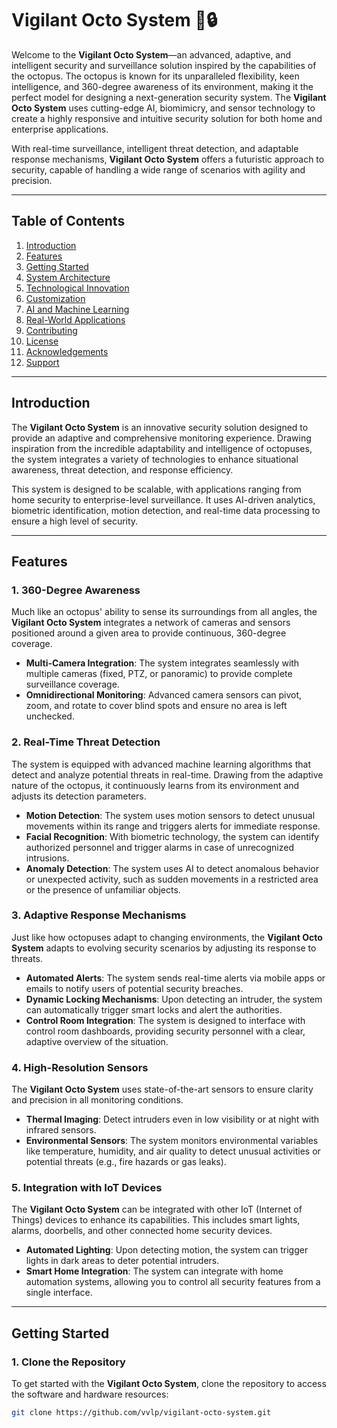 # Vigilant Octo System 🐙🔒

Welcome to the **Vigilant Octo System**—an advanced, adaptive, and intelligent security and surveillance solution inspired by the capabilities of the octopus. The octopus is known for its unparalleled flexibility, keen intelligence, and 360-degree awareness of its environment, making it the perfect model for designing a next-generation security system. The **Vigilant Octo System** uses cutting-edge AI, biomimicry, and sensor technology to create a highly responsive and intuitive security solution for both home and enterprise applications.

With real-time surveillance, intelligent threat detection, and adaptable response mechanisms, **Vigilant Octo System** offers a futuristic approach to security, capable of handling a wide range of scenarios with agility and precision.

---

## Table of Contents

1. [Introduction](#introduction)
2. [Features](#features)
3. [Getting Started](#getting-started)
4. [System Architecture](#system-architecture)
5. [Technological Innovation](#technological-innovation)
6. [Customization](#customization)
7. [AI and Machine Learning](#ai-and-machine-learning)
8. [Real-World Applications](#real-world-applications)
9. [Contributing](#contributing)
10. [License](#license)
11. [Acknowledgements](#acknowledgements)
12. [Support](#support)

---

## Introduction

The **Vigilant Octo System** is an innovative security solution designed to provide an adaptive and comprehensive monitoring experience. Drawing inspiration from the incredible adaptability and intelligence of octopuses, the system integrates a variety of technologies to enhance situational awareness, threat detection, and response efficiency.

This system is designed to be scalable, with applications ranging from home security to enterprise-level surveillance. It uses AI-driven analytics, biometric identification, motion detection, and real-time data processing to ensure a high level of security.

---

## Features

### 1. **360-Degree Awareness**
Much like an octopus' ability to sense its surroundings from all angles, the **Vigilant Octo System** integrates a network of cameras and sensors positioned around a given area to provide continuous, 360-degree coverage.

- **Multi-Camera Integration**: The system integrates seamlessly with multiple cameras (fixed, PTZ, or panoramic) to provide complete surveillance coverage.
- **Omnidirectional Monitoring**: Advanced camera sensors can pivot, zoom, and rotate to cover blind spots and ensure no area is left unchecked.

### 2. **Real-Time Threat Detection**
The system is equipped with advanced machine learning algorithms that detect and analyze potential threats in real-time. Drawing from the adaptive nature of the octopus, it continuously learns from its environment and adjusts its detection parameters.

- **Motion Detection**: The system uses motion sensors to detect unusual movements within its range and triggers alerts for immediate response.
- **Facial Recognition**: With biometric technology, the system can identify authorized personnel and trigger alarms in case of unrecognized intrusions.
- **Anomaly Detection**: The system uses AI to detect anomalous behavior or unexpected activity, such as sudden movements in a restricted area or the presence of unfamiliar objects.

### 3. **Adaptive Response Mechanisms**
Just like how octopuses adapt to changing environments, the **Vigilant Octo System** adapts to evolving security scenarios by adjusting its response to threats.

- **Automated Alerts**: The system sends real-time alerts via mobile apps or emails to notify users of potential security breaches.
- **Dynamic Locking Mechanisms**: Upon detecting an intruder, the system can automatically trigger smart locks and alert the authorities.
- **Control Room Integration**: The system is designed to interface with control room dashboards, providing security personnel with a clear, adaptive overview of the situation.

### 4. **High-Resolution Sensors**
The **Vigilant Octo System** uses state-of-the-art sensors to ensure clarity and precision in all monitoring conditions.

- **Thermal Imaging**: Detect intruders even in low visibility or at night with infrared sensors.
- **Environmental Sensors**: The system monitors environmental variables like temperature, humidity, and air quality to detect unusual activities or potential threats (e.g., fire hazards or gas leaks).

### 5. **Integration with IoT Devices**
The **Vigilant Octo System** can be integrated with other IoT (Internet of Things) devices to enhance its capabilities. This includes smart lights, alarms, doorbells, and other connected home security devices.

- **Automated Lighting**: Upon detecting motion, the system can trigger lights in dark areas to deter potential intruders.
- **Smart Home Integration**: The system can integrate with home automation systems, allowing you to control all security features from a single interface.

---

## Getting Started

### 1. Clone the Repository

To get started with the **Vigilant Octo System**, clone the repository to access the software and hardware resources:

```bash
git clone https://github.com/vvlp/vigilant-octo-system.git
